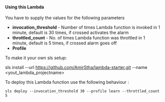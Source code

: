 #### Using this Lambda

<!-- This Lambda function integrates with [**resource-monitoring-lambda**](https://gitlab.com/bottle-tech/bottle-library/resource-monitoring-lambda) to monitor **Invocations** and **Throttles** -->

You have to supply the values for the following parameters

- **invocation_threshold** - Number of times Lambda function is invoked in 1 minute, default is 30 times, if crossed activates the alarm
- **throttled_count** - No. of times Lambda function was throttled in 1 minute, default is 5 times, if crossed alarm goes off
- **Profile**

To make it your own sls setup:

sls install --url https://github.com/AmirStha/lambda-starter.git --name <yout_lambda_projectname>

To deploy this Lambda function use the following behaviour :

```
sls deploy --invocation_threshold 30 --profile learn --throttled_count 5
```

<!-- In **Alarm Actions** there is a SNS topic **SNSTopicMonitorBottleLambda** which was imported from the Stack made for creating [**resource-monitoring-lambda**](https://gitlab.com/bottle-tech/bottle-library/resource-monitoring-lambda).
To view the name of the SNS topic for the import, view the exports section in the Cloudformation created by [**resource-monitoring-lambda**](https://gitlab.com/bottle-tech/bottle-library/resource-monitoring-lambda) -->
